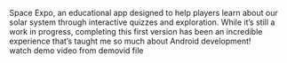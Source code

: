  Space Expo, an educational app designed to help players learn about our solar system through interactive quizzes and exploration. While it’s still a work in progress, completing this first version has been an incredible experience that’s taught me so much about Android development!
 <br>
 watch demo video from demovid file 
